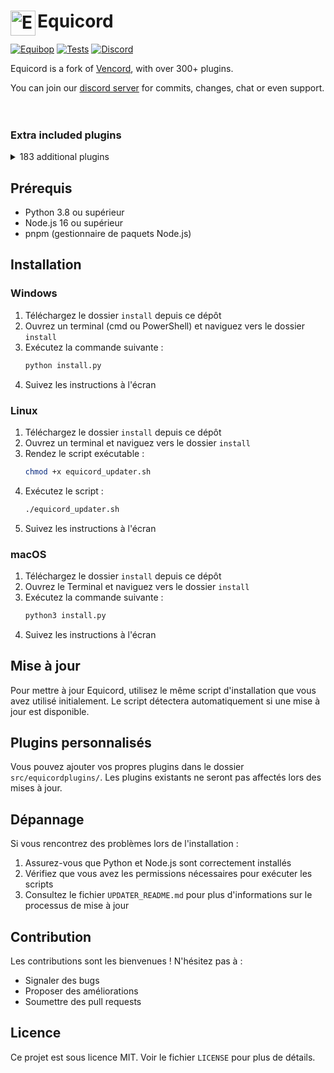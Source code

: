 # [<img src="./browser/icon.png" width="40" align="left" alt="Equicord">](https://github.com/Equicord/Equicord) Equicord

[![Equibop](https://img.shields.io/badge/Equibop-grey?style=flat)](https://github.com/Equicord/Equibop)
[![Tests](https://github.com/Equicord/Equicord/actions/workflows/test.yml/badge.svg?branch=main)](https://github.com/Equicord/Equicord/actions/workflows/test.yml)
[![Discord](https://img.shields.io/discord/1173279886065029291.svg?color=768AD4&label=Discord&logo=discord&logoColor=white)](https://discord.gg/5Xh2W87egW)

Equicord is a fork of [Vencord](https://github.com/Vendicated/Vencord), with over 300+ plugins.

You can join our [discord server](https://discord.gg/5Xh2W87egW) for commits, changes, chat or even support.<br><br></br>

### Extra included plugins

<details>
<summary>183 additional plugins</summary>

### All Platforms

- AllCallTimers by MaxHerbold & D3SOX
- AltKrispSwitch by newwares
- AlwaysExpandProfile by thororen
- AmITyping by MrDiamond
- Anammox by Kyuuhachi
- AtSomeone by Joona
- BannersEverywhere by ImLvna & AutumnVN
- BetterActivities by D3SOX, Arjix, AutumnVN
- BetterAudioPlayer by Creations
- BetterBanReasons by Inbestigator
- BetterBlockedUsers by TheArmagan
- BetterInvites by iamme
- BetterPlusReacts by Joona
- BetterQuickReact by Ven & Sqaaakoi
- BlockKeywords by catcraft
- BlockKrisp by D3SOX
- BypassPinPrompt by thororen
- BypassStatus by Inbestigator & thororen
- ChannelBadges by Creations
- ChannelTabs by TheSun, TheKodeToad, keifufu, Nickyux
- CharacterCounter by Creations & Panniku
- CleanChannelName by AutumnVN
- ClientSideBlock by Samwich
- CommandPalette by Ethan
- CopyStickerLinks by Byeoon
- CopyUserMention by Cortex & castdrian
- CustomFolderIcons by sadan
- CustomSounds by TheKodeToad & SpikeHD
- CustomTimestamps by Rini & nvhrr
- CustomUserColors by mochienya
- CuteAnimeBoys by ShadyGoat
- CuteNekos by echo
- CutePats by thororen
- DecodeBase64 by ThePirateStoner
- Demonstration by Samwich
- DisableAnimations by S€th
- DisableCameras by Joona
- DontFilterMe by Samwich
- Encryptcord by Inbestigator
- EquicordHelper by thororen & nyx
- Equissant by SomeAspy & thororen
- ExportContacts by dat_insanity
- FakeProfileThemesAndEffects by ryan
- CopyProfileColors by Crxa
- FastDeleteChannels by thororen
- FindReply by newwares
- FixFileExtensions by thororen
- FollowVoiceUser by TheArmagan
- FontLoader by vmohammad
- ForwardAnywhere by thororen
- Freaky by nyx
- FrequentQuickSwitcher by Samwich
- FriendCodes by HypedDomi
- FriendshipRanks by Samwich
- FriendTags by Samwich
- FullVcPfp by mochie
- GensokyoRadioRPC by RyanCaoDev & Prince527
- GifCollections by Aria & Creations
- GifRoulette by Samwich
- GitHubRepos by talhakf
- Glide by Samwich
- GlobalBadges by HypedDomi & Hosted by Wolfie
- GoogleThat by Samwich
- GuildPickerDumper by Cortex, Samwich, Synth, thororen
- HideChatButtons by iamme
- HideServers by bepvte
- HolyNotes by Wolfie
- HomeTyping by Samwich
- HopOn by ImLvna
- Husk by nin0dev
- IconViewer by iamme
- Identity by Samwich
- IgnoreCalls by TheArmagan
- IgnoreTerms by D3SOX
- ImagePreview by Creations
- ImgToGif by zyqunix
- Ingtoninator by zyqunix
- InRole by nin0dev
- InstantScreenshare by HAHALOSAH & thororen
- IRememberYou by zoodogood
- Jumpscare by Surgedevs
- JumpToStart by Samwich
- KeyboardSounds by HypedDomi
- KeywordNotify by camila314 & x3rt
- LastActive by Crxa
- LimitMiddleClickPaste by no dev listed
- LoginWithQR by nexpid
- MediaPlaybackSpeed by D3SOX
- Meow by Samwich
- MessageBurst by port
- MessageColors by Hen
- MessageLinkTooltip by Kyuuhachi
- MessageLoggerEnhanced by Aria
- MessageTranslate by Samwich
- ModalFade by Kyuuhachi
- MoreCommands by Arjix, echo, Samu
- MoreKaomoji by JacobTm & voidbbg
- MoreStickers by Leko & Arjix
- MoreUserTags by Cyn, TheSun, RyanCaoDev, LordElias, AutumnVN, hen
- Morse by zyqunix
- Moyai by Megu & Nuckyz
- NeverPausePreviews by vappstar
- NewPluginsManager by Sqaaakoi
- NoAppsAllowed by kvba
- NoBulletPoints by Samwich
- NoDeleteSafety by Samwich
- NoMirroredCamera by Nyx
- NoModalAnimation by AutumnVN
- NoNitroUpsell by thororen
- NoOnboarding by omaw & Glitch
- NoRoleHeaders by Samwich
- NotificationTitle by Kyuuhachi
- PartyMode by UwUDev
- PingNotifications by smuki
- PinIcon by iamme
- PlatformSpoofer by Drag
- PolishWording by Samwich
- PurgeMessages by bhop & nyx
- QuestCompleter by Amia
- QuestionMarkReplacement by nyx
- Quoter by Samwich
- RandomVoice by xijexo, omaw, thororen
- Remix by MrDiamond
- RemixMe by kvba
- RepeatMessage by Tolgchu
- ReplyPingControl by ant0n & MrDiamond
- RPCEditor by Nyako & nin0dev
- RPCStats by Samwich
- SearchFix by Jaxx
- SekaiStickers by MaiKokain
- ServerSearch by camila314
- ShowBadgesInChat by Inbestigator & KrystalSkull
- SidebarChat by Joona
- Signature by Ven, Rini, ImBanana, KrystalSkull
- Slap by Korbo
- Soggy by sliwka
- SoundBoardLogger by Moxxie, fres, echo, maintained by thororen
- SplitLargeMessages by Reycko
- SpotifyActivityToggle by thororen
- SpotifyLyrics by Joona
- StatsfmPresence by Crxa
- StatusPresets by iamme
- SteamStatusSync by niko
- StickerBlocker by Samwich
- TalkInReverse by Tolgchu
- TeX by Kyuuhachi
- TextToSpeech by Samwich
- ThemeLibrary by Fafa
- Timezones by Aria
- Title by Kyuuhachi
- ToastNotifications by Skully, Ethan, Buzzy
- ToggleVideoBind by mochie
- TosuRPC by AutumnVN
- Translate+ by Prince527 & Ven
- UnitConverter by sadan
- UnlimitedAccounts by thororen
- UnreadCountBadge by Joona
- UserPFP by nexpid & thororen
- UwUifier by echo
- VCNarratorCustom by Loukios, ported by example-git
- VCPanelSettings by nin0dev
- VCSupport by thororen
- VencordRPC by AutumnVN
- VideoSpeed by Samwich
- ViewRawVariant by Kyuuhachi
- VoiceChatUtilities by D3SOX
- VoiceJoinMessages by Sqaaakoi & maintained by thororen
- WallpaperFree by Joona
- WebpackTarball by Kyuuhachi
- WhitelistedEmojis by Creations
- WhosWatching by fres
- WigglyText by nexpid
- Woof by Samwich
- WriteUpperCase by Samwich & KrystalSkull
- YoutubeDescription by arHSM

### Web Only

- None At This Time

### Vesktop & Equibop Only

- ScreenRecorder by AutumnVN

### Discord Desktop Only

- ClipsEnhancements by niko
- MediaDownloader by Colorman
- NoRPC by Cyn
- StatusWhilePlaying by thororen

### Equicord Devbuilds Only

- FurudoSpeak by example-git
- Shakespearean by vmohammad
- VoiceChannelLog by Sqaaakoi & maintained by thororen

</details>

## Prérequis

- Python 3.8 ou supérieur
- Node.js 16 ou supérieur
- pnpm (gestionnaire de paquets Node.js)

## Installation

### Windows

1. Téléchargez le dossier `install` depuis ce dépôt
2. Ouvrez un terminal (cmd ou PowerShell) et naviguez vers le dossier `install`
3. Exécutez la commande suivante :
   ```bash
   python install.py
   ```
4. Suivez les instructions à l'écran

### Linux

1. Téléchargez le dossier `install` depuis ce dépôt
2. Ouvrez un terminal et naviguez vers le dossier `install`
3. Rendez le script exécutable :
   ```bash
   chmod +x equicord_updater.sh
   ```
4. Exécutez le script :
   ```bash
   ./equicord_updater.sh
   ```
5. Suivez les instructions à l'écran

### macOS

1. Téléchargez le dossier `install` depuis ce dépôt
2. Ouvrez le Terminal et naviguez vers le dossier `install`
3. Exécutez la commande suivante :
   ```bash
   python3 install.py
   ```
4. Suivez les instructions à l'écran

## Mise à jour

Pour mettre à jour Equicord, utilisez le même script d'installation que vous avez utilisé initialement. Le script détectera automatiquement si une mise à jour est disponible.

## Plugins personnalisés

Vous pouvez ajouter vos propres plugins dans le dossier `src/equicordplugins/`. Les plugins existants ne seront pas affectés lors des mises à jour.

## Dépannage

Si vous rencontrez des problèmes lors de l'installation :

1. Assurez-vous que Python et Node.js sont correctement installés
2. Vérifiez que vous avez les permissions nécessaires pour exécuter les scripts
3. Consultez le fichier `UPDATER_README.md` pour plus d'informations sur le processus de mise à jour

## Contribution

Les contributions sont les bienvenues ! N'hésitez pas à :
- Signaler des bugs
- Proposer des améliorations
- Soumettre des pull requests

## Licence

Ce projet est sous licence MIT. Voir le fichier `LICENSE` pour plus de détails.
